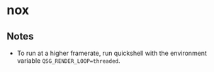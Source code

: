 # nox

## Notes
- To run at a higher framerate, run quickshell with the environment variable `QSG_RENDER_LOOP=threaded`.